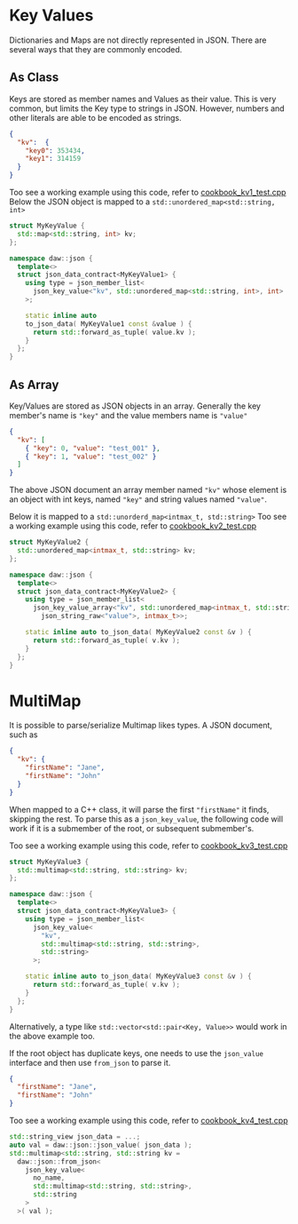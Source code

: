 # Key Values

Dictionaries and Maps are not directly represented in JSON.  There are several ways that they are commonly encoded.

## As Class
Keys are stored as member names and Values as their value.  This is very common, but limits the Key type to strings in JSON.  However, numbers and other literals are able to be encoded as strings.

```json
{ 
  "kv":  {
    "key0": 353434,
    "key1": 314159 
  }
}
```

Too see a working example using this code, refer to [cookbook_kv1_test.cpp](../tests/src/cookbook_kv1_test.cpp) 
Below the JSON object is mapped to a `std::unordered_map<std::string, int>`
```c++
struct MyKeyValue {
  std::map<std::string, int> kv;
};

namespace daw::json {
  template<>
  struct json_data_contract<MyKeyValue1> {
    using type = json_member_list<
      json_key_value<"kv", std::unordered_map<std::string, int>, int>
    >;

    static inline auto
    to_json_data( MyKeyValue1 const &value ) {
      return std::forward_as_tuple( value.kv );
    }
  };
}
```


## As Array
Key/Values are stored as JSON objects in an array.  Generally the key member's name is `"key"` and the value members name is `"value"`

```json
{
  "kv": [
    { "key": 0, "value": "test_001" },
    { "key": 1, "value": "test_002" }
  ]
}
```
The above JSON document an array member named `"kv"` whose element is an object with int keys, named `"key"` and string values named `"value"`.

Below it is mapped to a `std::unorderd_map<intmax_t, std::string>`
Too see a working example using this code, refer to [cookbook_kv2_test.cpp](../tests/src/cookbook_kv2_test.cpp) 
```c++
struct MyKeyValue2 {
  std::unordered_map<intmax_t, std::string> kv;
};

namespace daw::json {
  template<>
  struct json_data_contract<MyKeyValue2> {
    using type = json_member_list<
      json_key_value_array<"kv", std::unordered_map<intmax_t, std::string>,
        json_string_raw<"value">, intmax_t>>;

    static inline auto to_json_data( MyKeyValue2 const &v ) {
      return std::forward_as_tuple( v.kv );
    }
  };
} 
```

# MultiMap
It is possible to parse/serialize Multimap likes types.  A JSON document, such as 

```json
{
  "kv": { 
    "firstName": "Jane",
    "firstName": "John"
  }
}
```

When mapped to a C++ class, it will parse the first `"firstName"` it finds, skipping the rest.  To parse this as a `json_key_value`, the following code will work if it is a submember of the root, or subsequent submember's.

Too see a working example using this code, refer to [cookbook_kv3_test.cpp](../tests/src/cookbook_kv3_test.cpp) 

```c++
struct MyKeyValue3 {
  std::multimap<std::string, std::string> kv;
};

namespace daw::json {
  template<>
  struct json_data_contract<MyKeyValue3> {
    using type = json_member_list<
      json_key_value<
        "kv", 
        std::multimap<std::string, std::string>, 
        std::string>
      >;

    static inline auto to_json_data( MyKeyValue3 const &v ) {
      return std::forward_as_tuple( v.kv );
    }
  };
} 
```
Alternatively, a type like `std::vector<std::pair<Key, Value>>` would work in the above example too.

If the root object has duplicate keys, one needs to use the `json_value` interface and then use `from_json` to parse it.
```json
{
  "firstName": "Jane",
  "firstName": "John"
}
```

Too see a working example using this code, refer to [cookbook_kv4_test.cpp](../tests/src/cookbook_kv4_test.cpp) 

```c++
std::string_view json_data = ...;
auto val = daw::json::json_value( json_data );
std::multimap<std::string, std::string kv = 
  daw::json::from_json<
    json_key_value<
      no_name, 
      std::multimap<std::string, std::string>,
      std::string
    >
  >( val );
```